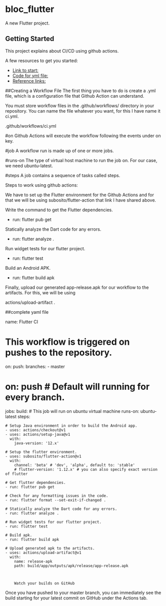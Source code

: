 # bloc_flutter

A new Flutter project.

## Getting Started

This project explains about CI/CD using github actions.

A few resources to get you started:

- [Link to start:](https://docs.github.com/en/actions)
- [Code for yml file:](https://github.com/subosito/flutter-action)
- [Reference links:](https://medium.com/mobile-development-group/github-actions-for-flutter-cf02923d7b5d)


##Creating a Workflow File
The first thing you have to do is create a .yml file, which is a configuration file that Github Action can understand.

You must store workflow files in the .github/workflows/ directory in your repository. You can name the file whatever you want, for this I have name it ci.yml.

.github/workflows/ci.yml

#on
Github Actions will execute the workflow following the events under on key.

#job
A workflow run is made up of one or more jobs.

#runs-on
The type of virtual host machine to run the job on. For our case, we need ubuntu-latest.

#steps
A job contains a sequence of tasks called steps.

Steps to work using github actions:

We have to set up the Flutter environment for the Github Actions and for that we will be using subosito/flutter-action that link I have shared above.

Write the command to get the Flutter dependencies.

- run: flutter pub get

Statically analyze the Dart code for any errors.

- run: flutter analyze .

Run widget tests for our flutter project.

- run: flutter test

Build an Android APK.

- run: flutter build apk

Finally, upload our generated app-release.apk for our workflow to the artifacts. For this, we will be using 

actions/upload-artifact .

##complete yaml file


name: Flutter CI

# This workflow is triggered on pushes to the repository.

on:
  push:
    branches:
    - master
    
# on: push    # Default will running for every branch.
    
jobs:
  build:
    # This job will run on ubuntu virtual machine
    runs-on: ubuntu-latest
    steps:
    
    # Setup Java environment in order to build the Android app.
    - uses: actions/checkout@v1
    - uses: actions/setup-java@v1
      with:
        java-version: '12.x'
    
    # Setup the flutter environment.
    - uses: subosito/flutter-action@v1
      with:
        channel: 'beta' # 'dev', 'alpha', default to: 'stable'
        # flutter-version: '1.12.x' # you can also specify exact version of flutter
    
    # Get flutter dependencies.
    - run: flutter pub get
    
    # Check for any formatting issues in the code.
    - run: flutter format --set-exit-if-changed .
    
    # Statically analyze the Dart code for any errors.
    - run: flutter analyze .
    
    # Run widget tests for our flutter project.
    - run: flutter test
    
    # Build apk.
    - run: flutter build apk
    
    # Upload generated apk to the artifacts.
    - uses: actions/upload-artifact@v1
      with:
        name: release-apk
        path: build/app/outputs/apk/release/app-release.apk
        
        
        
        Watch your builds on GitHub
Once you have pushed to your master branch, you can immediately see the build starting for your latest commit on GitHub under the Actions tab.
